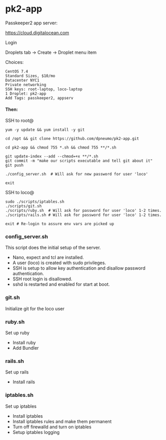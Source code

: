 # pk2-app
Passkeeper2 app server:

https://cloud.digitalocean.com

Login

Droplets tab -> Create -> Droplet menu item

Choices:

    CentOS 7.4
    Standard Sizes, $10/mo
    Datacenter NYC1
    Private networking
    SSH keys: root-laptop, loco-laptop
    1 Droplet: pk2-app
    Add Tags: passkeeper2, appserv

#### Then:

SSH to root@<server-ipaddress>

    yum -y update && yum install -y git

    cd /opt && git clone https://github.com/dpneumo/pk2-app.git

    cd pk2-app && chmod 755 *.sh && chmod 755 **/*.sh

    git update-index --add --chmod=+x **/*.sh
    git commit -m "make our scripts executable and tell git about it"
    git push

    ./config_server.sh  # Will ask for new password for user 'loco'

    exit

SSH to loco@<server-ipaddress>

    sudo ./scripts/iptables.sh
    ./scripts/git.sh
    ./scripts/ruby.sh  # Will ask for password for user 'loco' 1-2 times.
    ./scripts/rails.sh # Will ask for password for user 'loco' 1-2 times.

    exit # Re-login to assure env vars are picked up

### config_server.sh

This script does the initial setup of the server.

* Nano, expect and tcl are installed.
* A user (loco) is created with sudo privileges.
* SSH is setup to allow key authentication and disallow password authentication.
* SSH root login is disallowed.
* sshd is restarted and enabled for start at boot.

### git.sh

Initialize git for the loco user

### ruby.sh

Set up ruby

* Install ruby
* Add Bundler

### rails.sh

Set up rails

* Install rails

### iptables.sh

Set up iptables

* Install iptables
* Install iptables rules and make them permanent
* Turn off firewalld and turn on iptables
* Setup iptables logging
